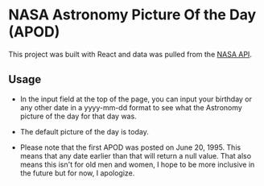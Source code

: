 # NASA Astronomy Picture Of the Day (APOD)

This project was built with React and data was pulled from the [NASA API](https://api.nasa.gov).

## Usage

- In the input field at the top of the page, you can input your birthday or any other date in a yyyy-mm-dd format to see what the Astronomy picture of the day for that day was.

- The default picture of the day is today.

- Please note that the first APOD was posted on June 20, 1995. This means that any date earlier than that will return a null value. That also means this isn't for old men and women, I hope to be more inclusive in the future but for now, I apologize.
